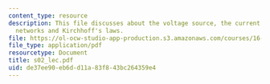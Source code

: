 ```yaml
---
content_type: resource
description: This file discusses about the voltage source, the current source, solving
  networks and Kirchhoff's laws.
file: https://ol-ocw-studio-app-production.s3.amazonaws.com/courses/16-01-unified-engineering-i-ii-iii-iv-fall-2005-spring-2006/de37ee90eb6dd11a83f843bc264359e4_s02_lec.pdf
file_type: application/pdf
resourcetype: Document
title: s02_lec.pdf
uid: de37ee90-eb6d-d11a-83f8-43bc264359e4
---
```

